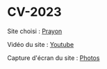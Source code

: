 # CV-2023


Site choisi : [Prayon](https://www.prayon.com/en/)

Vidéo du site : [Youtube](https://youtu.be/FHkPmfz4RKw)

Capture d'écran du site : [Photos](https://youtu.be/FHkPmfz4RKw)
